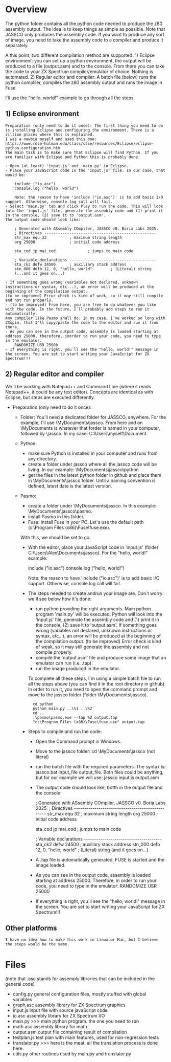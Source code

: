 # Overview
The python folder contains all the python code needed to produce the z80 assembly output. The idea is to keep things as simple as possible. Note that JASSCO only produces the assembly code. If you want to produce any sort of image, you need to take the assembly code to a compiler and produce it separately.

A this point, two different compilation method are supported:
    1) Eclipse environment: you can set up a python environment, the output will be produced to a file (output.asm) and to the console. From there you can take the code to your ZX Spectrum compiler/emulator of choice. Nothing is automated.
    2) Regular editor and compiler: A batch file (below) runs the python compliler, compiles the z80 assembly output and runs the image in Fuse.

I´ll use the "hello, world!" example to go through all the steps.

## 1) Eclipse environment

    Preparation (only need to do it once): The first thing you need to do is installing Eclipse and configuring the environment. There is a zillion places where this is explained. 
    I was a newbie myself and used this one:
    https://www.rose-hulman.edu/class/csse/resources/Eclipse/eclipse-python-configuration.htm
    The main task is to make sure that Eclipse will find Python. If you are familiar with Eclipse and Python this is probably done.
    
    - Open (at least) 'input.js' and 'main.py' in Eclipse.
    - Place your JavaScript code in the 'input.js' file. In our case, that would be:

        include ("io.asc")
        console.log ("hello, world")

        Note: the reason to have 'include ("io.asc")' is to add basic I/O support. Otherwise, console.log call will fail.
    - Select 'main.py' tab and click Play to run the code. This will look into the 'input.js' file, generate the assembly code and (1) print it in the console, (2) save it to 'output.asm'.
    The output code should look like:

        ; Generated with ASsembly COmpiler, JASSCO v0. Boria Labs 2025.
        ; Directives -------------------------------------------------
        str_max equ 32          ; maximum string length
        org 25000               ; initial code address

        sta_cod jp mai_cod              ; jumps to main code

        ; Variable declarations --------------------------------------
        sta_ck2 defw 24500      ; auxiliary stack address
        stn_000 defb 12, 0, "hello, world"        ; (Literal) string
        (...and it goes on...)

    - If something goes wrong (variables not declared, unknown instructions or syntax, etc...), an error will be produced at the beginning of the compilation output. 
    (to be improved) Error check is kind of weak, so it may still compile and not run properly.
    - (to be improved) From here, you are free to do whatever you like with the code. In the future, I´ll probably add steps to run it automatically. 
    Any compiler like Pasmo shall do. In my case, I´ve worked so long with ZXspin, that I'll copy/paste the code to the editor and run it from there.
    - As you can see in the output code, assembly is loaded starting at address 25000, therefore, inorder to run your code, you need to type in the emulator:
        RANDOMIZE USR 25000
    - If everything is right, you´ll see the "hello, world!" message in the screen. You are set to start writing your JavaScript for ZX Spectrum!!!


## 2) Regular editor and compiler

We´ll be working with Notepad++ and Command Line (where it reads Notepad++, it could be any text editor). Concepts are identical as with Eclipse, but steps are executed differently.
- Preparation (only need to do it once):
  - Folder: You'll need a dedicated folder for JASSCO, anywhere. For the example, I´ll use \\MyDocuments\jassco. From here and on \\MyDocuments is whatever that forder is named in your computer, followed by \jassco. In my case: C:\Users\myself\Document.
  - Python: 
    - make sure Python is installed in your computer and runs from any directory.
    - create a folder under jassco where all the jassco code will be living. In our example: \\MyDocuments\jassco\python
    - get the files in the latest python folder in github and place them in \\MyDocuments\jassco folder. Until a naming convention is defined, latest date is the latest version.
  - Pasmo: 
    - create a folder under \\MyDocuments\jassco. In this example: \\MyDocuments\jassco\pasmo. 
    - install Pasmo in this folder.
    - Fuse: install Fuse in your PC. Let's use the default path (c:\Program Files (x86)\Fuse\fuse.exe).

    With this, we should be set to go.

    - With the editor, place your JavaScript code in 'input.js' (folder C:\Users\Alex\Documents\jassco). For the "hello, world!" example:

        include ("io.asc")
        console.log ("hello, world!")

        Note: the reason to have 'include ("io.asc")' is to add basic I/O support. Otherwise, console.log call will fail.

    - The steps needed to create andrun your image are. Don´t worry: we´ll see below how it's done:
        - run python providing the right arguments. Main python program 'main.py' will be executed. 
        Python will look into the 'input.js' file, generate the assembly code and (1) print it in the console, (2) save it to 'output.asm'.
        If something goes wrong (variables not declared, unknown instructions or syntax, etc...), an error will be produced at the beginning of the compilation output. 
        (to be improved) Error check is kind of weak, so it may still generate the assembly and not compile properly.
        - compile the 'output.asm' file and produce some image that an emulator can run (i.e. .tap).
        - run the image produced in the emulator.

        To complete all these steps, I´m using a simple batch file to run all the steps above (you can find it in the root directory in github). 
        In order to run it, you need to open the command prompt and move to the jassco folder (folder \\MyDocuments\jassco).

            cd python
            python main.py ..\%1 ..\%2
            cd ..
            .\pasmo\pasmo.exe --tap %2 output.tap
            "c:\Program Files (x86)\Fuse\fuse.exe" output.tap

    - Steps to compile and run the code:
        - Open the Command prompt in Windows.
        - Move to the jassco folder:
            cd \\MyDocuments\jassco (not literal)
        - run the batch file with the required parameters. The syntax is: jassco.bat input_file output_file. Both files could be anything, but for our example we will use:
            jassco input.js output.asm

        - The output code should look like, botth in the output file and the console:

            ; Generated with ASsembly COmpiler, JASSCO v0. Boria Labs 2025.
            ; Directives -------------------------------------------------
            str_max equ 32          ; maximum string length
            org 25000               ; initial code address
    
            sta_cod jp mai_cod      ; jumps to main code
    
            ; Variable declarations --------------------------------------
            sta_ck2 defw 24500      ; auxiliary stack address
            stn_000 defb 12, 0, "hello, world"        ; (Literal) string
            (and it goes on...)

        - A .tap file is automatically generated, FUSE is started and the image loaded.
        - As you can see in the output code, assembly is loaded starting at address 25000. Therefore, in order to run your code, you need to type in the emulator:
            RANDOMIZE USR 25000
        - If everything is right, you´ll see the "hello, world!" message in the screen. You are set to start writing your JavaScript for ZX Spectrum!!!

## Other platforms

    I have no idea how to make this work in Linux or Mac, but I believe the steps would be the same.


# Files
(note that .asc stands for assemply libraries that can be included in the general code)

* config.py      general configuration files, mostly stuffed with global variables
* graph.asc      assembly library for ZX Spectrum graphics
* input.js       input file with source javaScript code
* io.asc         assembly library for ZX Spectrum I/O
* main.py        >>> main python program. the one you need to run
* math.asc       assembly library for math
* output.asm     output file containing result of compilation
* testplan.js    test plan with main features, used for non-regression tests
* translator.py  >>> here is the meat. all the translation process is done here.
* utils.py       other routines used by main.py and translator.py
